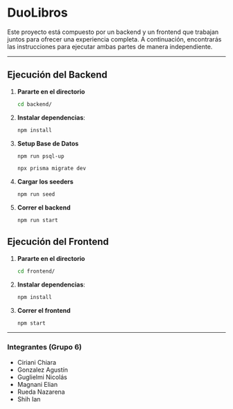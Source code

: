 # DuoLibros

Este proyecto está compuesto por un backend y un frontend que trabajan juntos para ofrecer una experiencia completa. A continuación, encontrarás las instrucciones para ejecutar ambas partes de manera independiente.

---

## Ejecución del Backend

1. **Pararte en el directorio**
    ```bash
    cd backend/
    ```

2. **Instalar dependencias**:  
   ```bash
   npm install
   ```

3. **Setup Base de Datos**
    ```bash
    npm run psql-up

    npx prisma migrate dev
    ```

4. **Cargar los seeders**
    ```bash
    npm run seed
    ```

5. **Correr el backend**
    ```bash
    npm run start
    ```

## Ejecución del Frontend

1. **Pararte en el directorio**
    ```bash
    cd frontend/
    ```

2. **Instalar dependencias**:    
   ```bash
   npm install
   ```

5. **Correr el frontend**
    ```bash
    npm start
    ```

---

### Integrantes (Grupo 6)
- Ciriani Chiara
- Gonzalez Agustín
- Guglielmi Nicolás
- Magnani Elian
- Rueda Nazarena
- Shih Ian

